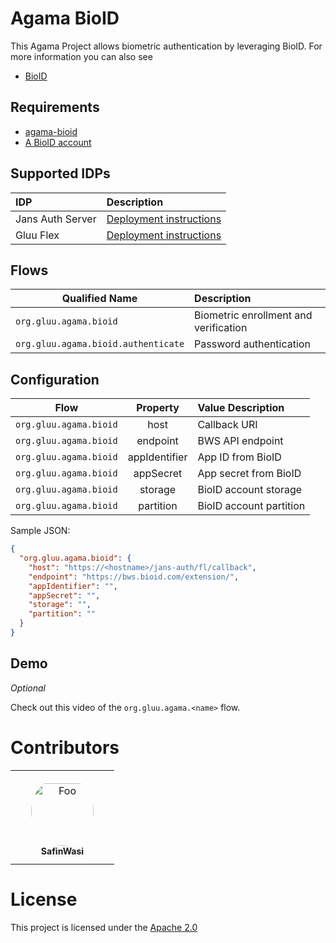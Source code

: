 # Agama BioID 

This Agama Project allows biometric authentication by leveraging BioID. For more information you can also see 
* [BioID](https://www.bioid.com/)

## Requirements

* [agama-bioid](https://github.com/GluuFederation/agama-bioid)
* [A BioID account](https://bwsportal.bioid.com/register)

## Supported IDPs

| IDP                             | Description                                |
| :------------------------------ |:-------------------------------------------| 
| Jans Auth Server                |[Deployment instructions](./jans-deploy.md) | 
| Gluu Flex                       |[Deployment instructions](.)                | 

## Flows

| Qualified Name                      | Description                            |
| ----------------------------------- |:---------------------------------------| 
| `org.gluu.agama.bioid`              | Biometric enrollment and verification  | 
| `org.gluu.agama.bioid.authenticate` | Password authentication                | 


## Configuration

| Flow                   | Property      | Value Description       |
| ---------------------- |:-------------:|:----------------------- |
| `org.gluu.agama.bioid` | host          | Callback URI            |
| `org.gluu.agama.bioid` | endpoint      | BWS API endpoint        |
| `org.gluu.agama.bioid` | appIdentifier | App ID from BioID       |
| `org.gluu.agama.bioid` | appSecret     | App secret from BioID   |
| `org.gluu.agama.bioid` | storage       | BioID account storage   |
| `org.gluu.agama.bioid` | partition     | BioID account partition |

Sample JSON:

``` json
{
  "org.gluu.agama.bioid": {
    "host": "https://<hostname>/jans-auth/fl/callback",
    "endpoint": "https://bws.bioid.com/extension/",
    "appIdentifier": "",
    "appSecret": "",
    "storage": "",
    "partition": ""
  }
}
```

## Demo
_Optional_

Check out this video of the `org.gluu.agama.<name>` flow. 

# Contributors

<table>
<tr>
    <td align="center" style="word-wrap: break-word; width: 150.0; height: 150.0">
        <a href=https://github.com/SafinWasi>
            <img src=https://avatars.githubusercontent.com/u/6601566?v=4 width="100;"  style="border-radius:50%;align-items:center;justify-content:center;overflow:hidden;padding-top:10px" alt=Foo Bar/>
            <br />
            <sub style="font-size:14px"><b>SafinWasi</b></sub>
        </a>
    </td>
</tr>
</table>

# License

This project is licensed under the [Apache 2.0](./LICENSE)


